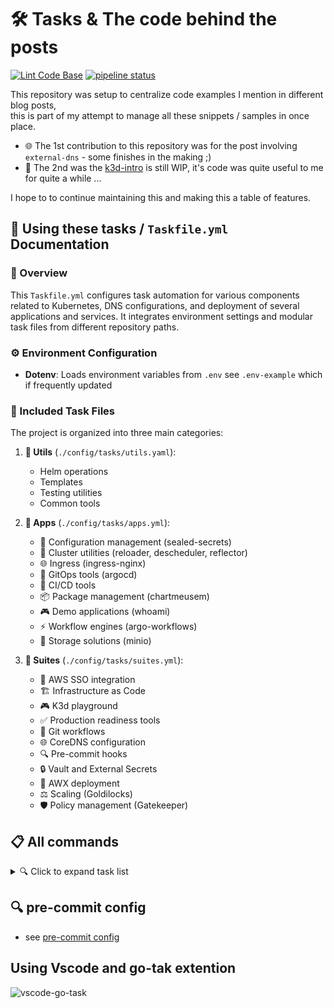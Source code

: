 # 🛠️ Tasks & The code behind the posts

[![Lint Code Base](https://github.com/hagzag/just-do-it/actions/workflows/super-linter.yml/badge.svg)](https://github.com/hagzag/just-do-it/actions/workflows/super-linter.yml) 
[![pipeline status](https://gitlab.tikalk.dev/tikalk/users/hagzag/code-samples/badges/main/pipeline.svg)](https://gitlab.tikalk.dev/tikalk/users/hagzag/code-samples/-/commits/main)


This repository was setup to centralize code examples I mention in different blog posts,  
this is part of my attempt to manage all these snippets / samples in once place.

- 🌐 The 1st contribution to this repository was for the post involving `external-dns` - some finishes in the making ;)
- 🚀 The 2nd was the [k3d-intro](./config/tasks/suites/k3d-playground/README.md) is still WIP, it's code was quite useful to me for quite a while ...
  
I hope to to continue maintaining this and making this a table of features.

## 📖 Using these tasks / `Taskfile.yml` Documentation

### 🎯 Overview

This `Taskfile.yml` configures task automation for various components related to Kubernetes, DNS configurations, and deployment of several applications and services. It integrates environment settings and modular task files from different repository paths.

### ⚙️ Environment Configuration

- **Dotenv**: Loads environment variables from `.env` see `.env-example` which if frequently updated

### 📁 Included Task Files

The project is organized into three main categories:

1. **🔧 Utils** (`./config/tasks/utils.yaml`):
   - Helm operations
   - Templates
   - Testing utilities
   - Common tools

2. **📱 Apps** (`./config/tasks/apps.yml`):
   - 🔐 Configuration management (sealed-secrets)
   - 🔄 Cluster utilities (reloader, descheduler, reflector)
   - 🌐 Ingress (ingress-nginx)
   - 🚢 GitOps tools (argocd)
   - 🔄 CI/CD tools
   - 📦 Package management (chartmeusem)
   - 🎮 Demo applications (whoami)
   - ⚡ Workflow engines (argo-workflows)
   - 💾 Storage solutions (minio)

3. **🎁 Suites** (`./config/tasks/suites.yml`):
   - 🔑 AWS SSO integration
   - 🏗️ Infrastructure as Code
   - 🎮 K3d playground
   - ✅ Production readiness tools
   - 🔄 Git workflows
   - 🌐 CoreDNS configuration
   - 🔍 Pre-commit hooks
   - 🔒 Vault and External Secrets
   - 🎯 AWX deployment
   - ⚖️ Scaling (Goldilocks)
   - 🛡️ Policy management (Gatekeeper)

## 📋 All commands

<details>
<summary>🔍 Click to expand task list</summary>

```sh
# task --list-all
task: Available tasks for this project:
[... original task list content ...]
```

</details>

## 🔍 pre-commit config

- see [pre-commit config](./config/tasks/suites/pre-commit/README.md)


## Using Vscode and go-tak extention

![vscode-go-task](https://i.imgur.com/ZJn0EO5.png)
